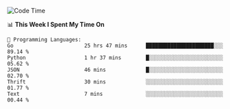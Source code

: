 <!--START_SECTION:waka-->
![Code Time](http://img.shields.io/badge/Code%20Time-762%20hrs%2021%20mins-blue)

📊 **This Week I Spent My Time On** 

```text
💬 Programming Languages: 
Go                       25 hrs 47 mins      ██████████████████████░░░   89.14 % 
Python                   1 hr 37 mins        █░░░░░░░░░░░░░░░░░░░░░░░░   05.62 % 
JSON                     46 mins             █░░░░░░░░░░░░░░░░░░░░░░░░   02.70 % 
Thrift                   30 mins             ░░░░░░░░░░░░░░░░░░░░░░░░░   01.77 % 
Text                     7 mins              ░░░░░░░░░░░░░░░░░░░░░░░░░   00.44 % 
```


<!--END_SECTION:waka-->